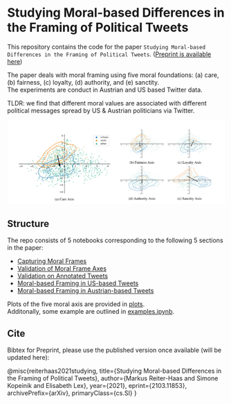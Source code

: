 # Studying Moral-based Differences in the Framing of Political Tweets

This repository contains the code for the paper `Studying Moral-based Differences in the Framing of Political Tweets`. ([Preprint is available here](https://arxiv.org/abs/2103.11853))

The paper deals with moral framing using five moral foundations: (a) care, (b) fairness, (c) loyalty, (d) authority, and (e) sanctity.  
The experiments are conduct in Austrian and US based Twitter data.  

TLDR: we find that different moral values are associated with different political messages spread by US & Austrian politicians via Twitter.

![Preview](preview.png)

## Structure

The repo consists of 5 notebooks corresponding to the following 5 sections in the paper:
- [Capturing Moral Frames](frame_axis.ipynb)
- [Validation of Moral Frame Axes](1_validation_of_moral_frame_axes.ipynb)
- [Validation on Annotated Tweets](2_validation_on_annotated_tweets.ipynb)
- [Moral-based Framing in US-based Tweets](3_moral_based_framing_in_us_based_tweets.ipynb)
- [Moral-based Framing in Austrian-based Tweets](4_moral_based_framing_in_austrian_based_tweets.ipynb)

Plots of the five moral axis are provided in [plots](plots/).  
Additonally, some example are outlined in [examples.ipynb](examples.ipynb).

## Cite

Bibtex for Preprint, please use the published version once available (will be updated here):

@misc{reiterhaas2021studying,
      title={Studying Moral-based Differences in the Framing of Political Tweets}, 
      author={Markus Reiter-Haas and Simone Kopeinik and Elisabeth Lex},
      year={2021},
      eprint={2103.11853},
      archivePrefix={arXiv},
      primaryClass={cs.SI}
}
